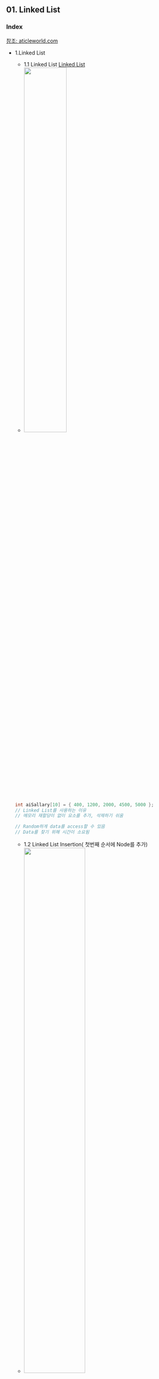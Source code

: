 ## 01. Linked List
### Index
[참조: aticleworld.com](https://aticleworld.com/c-programming/#)
* 1.Linked List
  * 1.1 Linked List [Linked List](https://github.com/csbyun-data/C-Programming/blob/main/chap04/Linked_List/Linked_List_ex1.c)
  * <img src = "https://github.com/user-attachments/assets/9e41c1a5-84d0-47df-b274-862cd3f0c511" width="50%" height="50%">
  ```c
  int aiSallary[10] = { 400, 1200, 2000, 4500, 5000 };
  // Linked List를 사용하는 이유
  // 메모리 재할당이 없이 요소를 추가, 삭제하기 쉬움

  // Random하게 data를 access할 수 있음
  // Data를 찾기 위해 시간이 소요됨
  ```
  * 1.2 Linked List Insertion( 첫번째 순서에 Node를 추가)
  * <img src = "https://github.com/user-attachments/assets/ae695477-21b5-491d-b69c-ff20e882e3c5" width="60%" height="60%">
  ```c
  //Linked List에 Node를 insert하는 순서

  //1. new node를 메모리에 생성
  NodePointer pNewNode = malloc(sizeof(NodeType));

  //2. data field에 값을 입력
  if(pNewNode != NULL) {
    pNewNode->iData = Value;
  }

  //3. New Node에 첫번째 Node의 주소를 포인터에 할당
  pNewNode ->pNextNode = head;

  //4. Head 포인터에 생성된 Node의 주소를 할당
  Head = pNewNode;
  ```
  *  1.3 중간의 어느 지점에 node를 삽입하는 경우
  *  <img src = "https://github.com/user-attachments/assets/da235263-2577-4f6b-bbf1-3585e2f599f7" width="60%" height="60%">
  ```c
  // Insert a new node after a node
  //1. Head Pointer에 저장된 값을 Temp Node에 저장
  NodePointer pTmpNode = head;

  //2. New Node를 삽입할 위치를 Node의 주소를 get
  for( iPosition = 1 ; iPosition < specified_Position ; iPosition++)
    pTmpNode = pTmpNode ->pNextNode;

  //3.New Node 생성
  NodePointer pNewNode = malloc(sizeof(NodeType));

  //4. New Node에 Value 입력
  if(pNewNode != NULL) {
    pNewNode->iData = Value;
  }

  //5. New Node의 지시Pointer를 입력
  pNewNode->pNextNode = pTmpNode->pNextNode;

  //6. Temp Node의 지시Pointer에 New Node의 Pointer 할당
  pTmpNode->pNextNode = pNewNode;
  ```
  ([InsertNodeAfterNode()함수 구현](https://github.com/csbyun-data/C-Programming/blob/main/chap04/Linked_List/InsertNodeAfterNode_func1.c))
  
  *  1.4 마지막 node에 신규 node를 입력
  *  <img src = "https://github.com/user-attachments/assets/e34e3f33-9fc4-4c12-850b-1dc13fa3634e" width="60%" height="60%">
  ```c
  //1. Temp Node에 Head Pointer 할당
  NodePointer pTmpNode = head;

  //2. Last Node의 Pointer를 찾음
  While( pTmpNode ->pNextNode != NULL) {
    pTmpNode = pTmpNode ->pNextNode;
  }

  //3. New Node 메모리 할당
  NodePointer pNewNode = malloc(sizeof(NodeType));

  //4. New Node의 값을 입력
  if(pNewNode != NULL) {
    pNewNode->iData = Value;
  }

  //5. New Node의 POinter를 마지막 Node Pointer에 입력
  pTmpNode->pNextNode = pNewNode;

  //6. New Node의 Pointer는 NULL로 입력
  pNewNode->pNextNode = NULL;
  ```
  그림
  * 1.5 할당된 메모리 전체를 풀어줌
  ```c
  /* Paas the reference of the head pointer of a list. This function use
  to free the all allocated memory*/
  void FreeAllocatedMemory(NodePointer  *pHead) {
    NodePointer   pTmpNode = NULL;
    NodePointer   pFirstNode = NULL;

    //Assign  the Address of first node
    pFirstNode  = *pHead;

    /*check if pFirstNode is NULL, then now list is empty,
    so assign NULL to head and return.*/
    while (pFirstNode  != NULL) {
      /*Save the pFirstNode in a pTmpNode node pointer*/
      pTmpNode = pFirstNode  ;

      /*Assign the address of next on your list*/
      pFirstNode  = pFirstNode->pNextNode;

      //Free the allocated memory
      free(pTmpNode );
    }
    //Assign NULL to the head pointer
    *pHead = NULL;
  }
  
  ```
  1.6 예제를 구현한 Linked List [Ex1](https://github.com/csbyun-data/C-Programming/blob/main/chap04/Linked_List/Linked_List_ex2.c)
* 2.Delete a Linked List node
  *  2.1 시작 node 삭제 [here](https://github.com/csbyun-data/C-Programming/blob/main/chap04/Linked_List/Delete_start_node.c)
  *  <img src = "https://github.com/user-attachments/assets/88e935fe-dab6-4c7b-b5b9-5d7c6e8b00a5" width="60%" height="60%">

  *  2.2 중간 node 삭제 [here](https://github.com/csbyun-data/C-Programming/blob/main/chap04/Linked_List/Delete_middle_node.c)
  *  <img src = "https://github.com/user-attachments/assets/e28b4846-5541-490e-aca0-d4e8a0509f25" width="60%" height="60%">

  *  2.3 끝 node 삭제 [here](https://github.com/csbyun-data/C-Programming/blob/main/chap04/Linked_List/Delete_end_node.c)
  *  <img src = "https://github.com/user-attachments/assets/92c9ac1b-a9c2-4ab9-92e8-06ae243f31ca" width="60%" height="60%">

* 3.Generic Linked List in C
  *  3.1 Generic Linked List
  ```c
  //모든data type을 사용하여 Linked List를 만들어 놓은 프로그램
  //Creating a new type
  typedef void *  pVoid;
  // Creating Node
  struct Node {
    /*void pointer*/
    pVoid iData;
    /*Node Pointer*/
    struct Node *pNextNode;
  };

  // Define the new type Node type and Node pointer
  typedef  struct Node  NodeType, * NodePointer;
  ```
  *  3.2 Function to add a node at the end of the Generic Linked List [code](https://github.com/csbyun-data/C-Programming/blob/main/chap04/Linked_List/InsertNodeAfterNode_func1.c)
  *  3.3 Free the all allocated memory [code](https://github.com/csbyun-data/C-Programming/blob/main/chap04/Linked_List/FreeAllocatedMemory_func1.c)
  *  3.4 Driver program to create a Generic Linked List [code](https://github.com/csbyun-data/C-Programming/blob/main/chap04/Linked_List/Generic_linked_list1.c)
